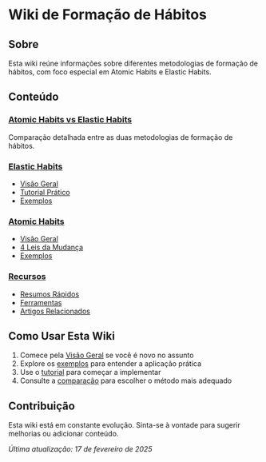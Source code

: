 # Wiki de Formação de Hábitos

## Sobre
Esta wiki reúne informações sobre diferentes metodologias de formação de hábitos, com foco especial em Atomic Habits e Elastic Habits.

## Conteúdo

### [Atomic Habits vs Elastic Habits](/docs/comparison/atomic-vs-elastic-habits)
Comparação detalhada entre as duas metodologias de formação de hábitos.

### [Elastic Habits](/docs/elastic-habits)
- [Visão Geral](/docs/elastic-habits/overview)
- [Tutorial Prático](/docs/elastic-habits/practical-tutorial)
- [Exemplos](/docs/elastic-habits/examples)

### [Atomic Habits](/docs/atomic-habits)
- [Visão Geral](/docs/atomic-habits/overview)
- [4 Leis da Mudança](/docs/atomic-habits/4-laws)
- [Exemplos](/docs/atomic-habits/examples)

### [Recursos](/docs/resources)
- [Resumos Rápidos](/docs/resources/briefs)
- [Ferramentas](/docs/resources/tools)
- [Artigos Relacionados](/docs/resources/articles)

## Como Usar Esta Wiki
1. Comece pela [Visão Geral](/docs/elastic-habits/overview) se você é novo no assunto
2. Explore os [exemplos](/docs/elastic-habits/examples) para entender a aplicação prática
3. Use o [tutorial](/docs/elastic-habits/practical-tutorial) para começar a implementar
4. Consulte a [comparação](/docs/comparison/atomic-vs-elastic-habits) para escolher o método mais adequado

## Contribuição
Esta wiki está em constante evolução. Sinta-se à vontade para sugerir melhorias ou adicionar conteúdo.

*Última atualização: 17 de fevereiro de 2025* 